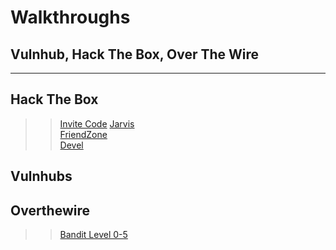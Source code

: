 # Walkthroughs
## Vulnhub, Hack The Box, Over The Wire
   
****  
## Hack The Box
>> [Invite Code](/Walkthroughs/Invite-code-HTB)
>> [Jarvis](/Walkthroughs/Jarvis-HTB)  
>> [FriendZone](/Walkthroughs/Friendzone-HTB)   
>> [Devel](/Walkthroughs/Devel-HTB)

## Vulnhubs

## Overthewire 
>> [Bandit Level 0-5](/Walkthroughs/Bandit-OTW)
